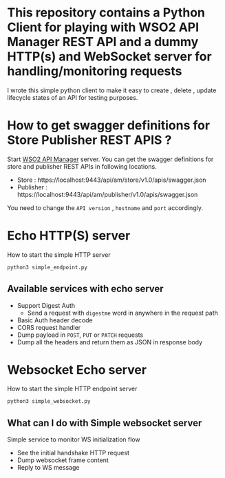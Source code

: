 # This repository contains a Python Client for playing with WSO2 API Manager REST API and a dummy HTTP(s) and WebSocket server for handling/monitoring requests 

I wrote this simple python client to make it easy to create , delete , update lifecycle states of an API for testing purposes.

# How to get swagger definitions for Store Publisher REST APIS ?

Start [WSO2 API Manager](http://wso2.com/api-management/) server. You can get the swagger definitions for store and publisher REST APIs in following locations.

- Store : https://localhost:9443/api/am/store/v1.0/apis/swagger.json
- Publisher : https://localhost:9443/api/am/publisher/v1.0/apis/swagger.json

You need to change the `API version` , `hostname` and `port` accordingly.

# Echo HTTP(S) server

How to start the simple HTTP server

```bash
python3 simple_endpoint.py
```

## Available services with echo server

- Support Digest Auth
  - Send a request with `digestme` word in anywhere in the request path
- Basic Auth header decode
- CORS request handler
- Dump payload in `POST`, `PUT` or `PATCH` requests
- Dump all the headers and return them as JSON in response body

# Websocket Echo server

How to start the simple HTTP endpoint server

```bash
python3 simple_websocket.py
```

## What can I do with Simple websocket server

Simple service to monitor WS initialization flow

- See the initial handshake HTTP request
- Dump websocket frame content
- Reply to WS message
